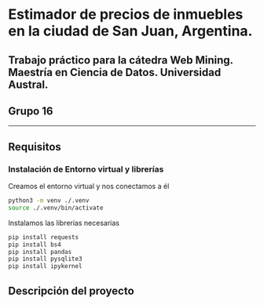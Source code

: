 # Estimador de precios de inmuebles en la ciudad de San Juan, Argentina.
## Trabajo práctico para la cátedra Web Mining. Maestría en Ciencia de Datos. Universidad Austral.
## Grupo 16

---

## Requisitos
### Instalación de Entorno virtual y librerías

Creamos el entorno virtual y nos conectamos a él
```sh
python3 -m venv ./.venv
source ./.venv/bin/activate
```

Instalamos las librerías necesarias
```sh
pip install requests
pip install bs4
pip install pandas
pip install pysqlite3
pip install ipykernel
```

## Descripción del proyecto
